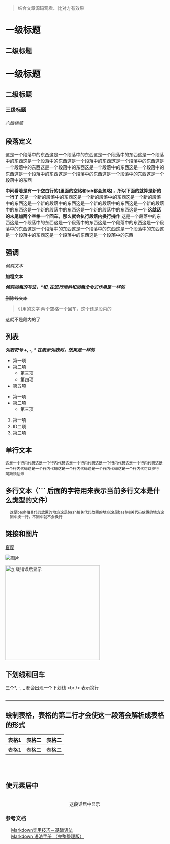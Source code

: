 > 结合文章源码观看、比对方有效果



一级标题
======================

二级标题
--------

# 一级标题

## 二级标题

### 三级标题

###### 六级标题

## 段落定义

这是一个段落中的东西这是一个段落中的东西这是一个段落中的东西这是一个段落中的东西这是一个段落中的东西这是一个段落中的东西这是一个段落中的东西这是一个段落中的东西这是一个段落中的东西这是一个段落中的东西这是一个段落中的东西这是一个段落中的东西这是一个段落中的东西这是一个段落中的东西这是一个段落中的东西

**中间看着是有一个空白行的(里面的空格和tab都会忽略)，所以下面的就算是新的一行了**                         这是一个新的段落中的东西这是一个新的段落中的东西这是一个新的段落中的东西这是一个新的段落中的东西这是一个新的段落中的东西这是一个新的段落中的东西这是一个新的段落中的东西这是一个新的段落中的东西这是一个 **这就话的末尾加两个空格一个回车，那么就会执行段落内换行操作**
这是一个段落中的东西这是一个段落中的东西这是一个段落中的东西这是一个段落中的东西这是一个段落中的东西这是一个段落中的东西这是一个段落中的东西这是一个段落中的东西这是一个段落中的东西这是一个段落中的东西这是一个段落中的东西

## 强调

*倾斜文本*

**加粗文本**

*__倾斜加粗的写法，\*和\_在进行倾斜和加粗命令式作用是一样的__*

~~删除线文本~~

>引用的文字
两个空格一个回车，这个还是段内的

这就不是段内的了

## 列表

*__列表符号 \+, -, \* 在表示列表时，效果是一样的__*

+ 第一项
+ 第二项
  + 第三项
  + 第四项
+ 第五项

* 第一项
* 第二项
  * 第三项

1. 第一项
1. ID二项
2. 第三项

## 单行文本

`这是一个行内代码这是一个行内代码这是一个行内代码这是一个行内代码这是一个行内代码这是一个行内代码这是一个行内代码这是一个行内代码这是一个行内代码这是一个行内代可以换行
阿斯顿法师`

## 多行文本（``` 后面的字符用来表示当前多行文本是什么类型的文件）

``` bash
  这是bash相关代码放置的地方这是bash相关代码放置的地方这是bash相关代码放置的地方这是bash相关代码放置的地方这是bash相关代码放置的地方这是bash相关代码放置的地方这是bash相关代码放置的地方这是bash相关代
  回车换一行，不回车就不会换行
```

## 链接和图片

[百度](http://www.baidu.com)

![图片](http://img3.utuku.china.com/650x0/news/20170322/b25d2f1c-d4a1-4255-88b7-ac9c937eda05.jpg)

<img src="http://img3.utuku.china.com/650x0/news/20170322/b25d2f1c-d4a1-4255-88b7-ac9c937eda05.jpg" width="300" alt="加载错误后显示" title="鼠标悬停后显示" />

## 下划线和回车

三个*, -, _ 都会出现一个下划线  \<br /> 表示换行
<br /><br />
***

## 绘制表格，表格的第二行才会使这一段落会解析成表格的形式

|  表格1  |  表格二  |  表格二  |
|  ---:  |  :--:   |  :---  |
|  表格1  |  表格二  |  表格二  |
<br /><br />
## 使元素居中
<br />
<center>这段话居中显示</center>

### 参考文档
&emsp; [Markdown实用技巧－基础语法](http://www.gcssloop.com/markdown/markdown-grammar)  
&emsp; [Markdown 语法手册 （完整整理版）](http://blog.csdn.net/witnessai1/article/details/52551362)

<br /><br /><br />
